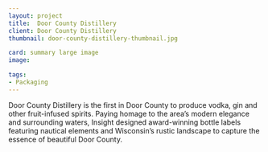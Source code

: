 ```yaml
---
layout: project
title:  Door County Distillery
client: Door County Distillery
thumbnail: door-county-distillery-thumbnail.jpg

card: summary large image
image: 

tags:
- Packaging
---
```


Door County Distillery is the first in Door County to produce vodka, gin and other fruit-infused spirits. Paying homage to the area’s modern elegance and surrounding waters, Insight designed award-winning bottle labels featuring nautical elements and Wisconsin’s rustic landscape to capture the essence of beautiful Door County.
